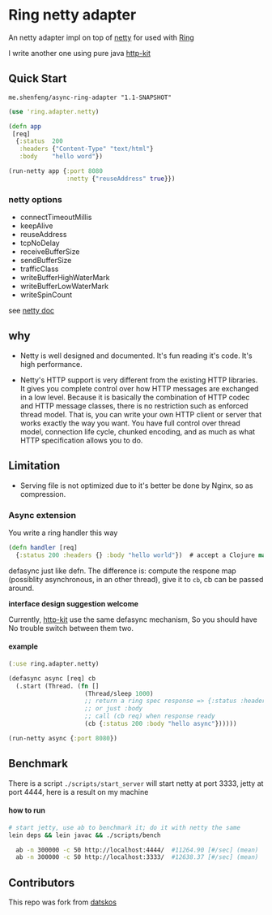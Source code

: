 # Ring netty adapter

An netty adapter impl on top of [netty](http://netty.io/)
for used with [Ring](https://github.com/mmcgrana/ring)

I write another one using pure java [http-kit](https://github.com/shenfeng/http-kit)

## Quick Start

  `me.shenfeng/async-ring-adapter "1.1-SNAPSHOT"`

```clj
(use 'ring.adapter.netty)

(defn app
 [req]
  {:status  200
   :headers {"Content-Type" "text/html"}
   :body    "hello word"})

(run-netty app {:port 8080
                :netty {"reuseAddress" true}})
```
### netty options
* connectTimeoutMillis
* keepAlive
* reuseAddress
* tcpNoDelay
* receiveBufferSize
* sendBufferSize
* trafficClass
* writeBufferHighWaterMark
* writeBufferLowWaterMark
* writeSpinCount

see
[netty doc](http://docs.jboss.org/netty/3.2/api/org/jboss/netty/channel/socket/nio/NioSocketChannelConfig.html)

## why

*  Netty is well designed and documented. It's fun reading it's
   code. It's high performance.

*  Netty's HTTP support is very different from the existing HTTP
   libraries. It gives you complete control over how HTTP messages are
   exchanged in a low level. Because it is basically the combination
   of HTTP codec and HTTP message classes, there is no restriction
   such as enforced thread model. That is, you can write your own HTTP
   client or server that works exactly the way you want. You have full
   control over thread model, connection life cycle, chunked encoding,
   and as much as what HTTP specification allows you to do.

## Limitation

* Serving file is not optimized due to it's better be done by Nginx,
  so as compression.

### Async extension


You write a ring handler this way

```clj
(defn handler [req]
  {:status 200 :headers {} :body "hello world"})  # accept a Clojure map, return a map

```

defasync just like defn. The difference is: compute the respone map (possiblity asynchronous, in an other thread), give it to `cb`, cb can be passed around.

**interface design suggestion welcome**

Currently, [http-kit](https://github.com/shenfeng/http-kit) use the same defasync mechanism, So you should have No trouble switch between them two.


#### example
```clj
(:use ring.adapter.netty)

(defasync async [req] cb
  (.start (Thread. (fn []
                     (Thread/sleep 1000)
                     ;; return a ring spec response => {:status :headers :body}
                     ;; or just :body
                     ;; call (cb req) when response ready
                     (cb {:status 200 :body "hello async"})))))

(run-netty async {:port 8080})
```


## Benchmark

There is a script `./scripts/start_server` will start netty at port
3333, jetty at port 4444, here is a result on my machine

#### how to run
```sh
# start jetty, use ab to benchmark it; do it with netty the same
lein deps && lein javac && ./scripts/bench

```

```sh
  ab -n 300000 -c 50 http://localhost:4444/  #11264.90 [#/sec] (mean)
  ab -n 300000 -c 50 http://localhost:3333/  #12638.37 [#/sec] (mean)
```

## Contributors

This repo was fork from [datskos](https://github.com/datskos/ring-netty-adapter)
